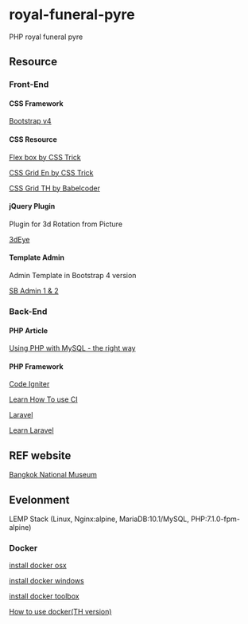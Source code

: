 # royal-funeral-pyre

PHP royal funeral pyre

## Resource

### Front-End

#### CSS Framework

[Bootstrap v4](http://getbootstrap.com/)

#### CSS Resource

[Flex box by CSS Trick](https://css-tricks.com/snippets/css/a-guide-to-flexbox/)

[CSS Grid En by CSS Trick](https://css-tricks.com/snippets/css/complete-guide-grid/)

[CSS Grid TH by Babelcoder](https://www.babelcoder.com/blog/posts/css-grid-layout)

#### jQuery Plugin

Plugin for 3d Rotation from Picture

[3dEye](https://github.com/VoidCanvas/3dEye)

#### Template Admin

Admin Template in Bootstrap 4 version

[SB Admin 1 & 2](https://startbootstrap.com/template-categories/admin-dashboard/)

### Back-End

#### PHP Article

[Using PHP with MySQL - the right way](https://www.binpress.com/tutorial/using-php-with-mysql-the-right-way/17)

#### PHP Framework

[Code Igniter](https://www.codeigniter.com/)

[Learn How To use CI](https://www.tutorialspoint.com/codeigniter/)

[Laravel](https://laravel.com/)

[Learn Laravel](https://www.tutorialspoint.com/laravel/)

## REF website

[Bangkok National Museum](http://www.virtualmuseum.finearts.go.th/bangkoknationalmuseums/index.php/th/)

## Evelonment

LEMP Stack (Linux, Nginx:alpine, MariaDB:10.1/MySQL, PHP:7.1.0-fpm-alpine)

### Docker
[install docker osx](https://docs.docker.com/docker-for-mac/install/)

[install docker windows](https://docs.docker.com/docker-for-windows/install/#install-docker-for-windows)

[install docker toolbox](https://www.docker.com/products/docker-toolbox)

[How to use docker(TH version)](https://medium.com/yii2-learning/%E0%B8%A1%E0%B8%B2%E0%B8%A5%E0%B8%AD%E0%B8%87%E0%B8%AA%E0%B8%A3%E0%B9%89%E0%B8%B2%E0%B8%87-lemp-stack-%E0%B8%87%E0%B9%88%E0%B8%B2%E0%B8%A2%E0%B9%86-%E0%B8%94%E0%B9%89%E0%B8%A7%E0%B8%A2-docker-%E0%B8%81%E0%B8%B1%E0%B8%99-part2-6692c9c33c5f)

